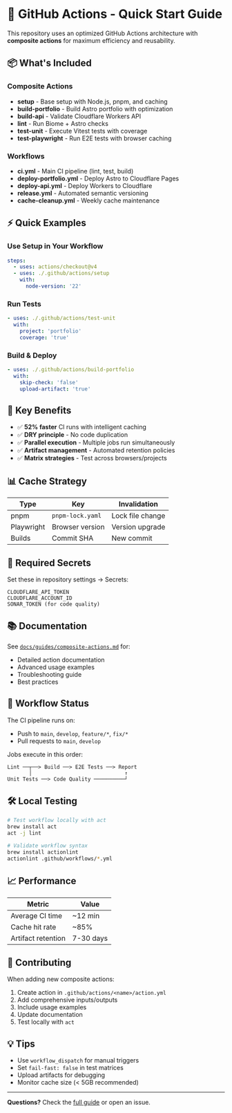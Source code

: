# 🚀 GitHub Actions - Quick Start Guide

This repository uses an optimized GitHub Actions architecture with **composite actions** for maximum efficiency and reusability.

## 📦 What's Included

### Composite Actions
- **setup** - Base setup with Node.js, pnpm, and caching
- **build-portfolio** - Build Astro portfolio with optimization
- **build-api** - Validate Cloudflare Workers API
- **lint** - Run Biome + Astro checks
- **test-unit** - Execute Vitest tests with coverage
- **test-playwright** - Run E2E tests with browser caching

### Workflows
- **ci.yml** - Main CI pipeline (lint, test, build)
- **deploy-portfolio.yml** - Deploy Astro to Cloudflare Pages
- **deploy-api.yml** - Deploy Workers to Cloudflare
- **release.yml** - Automated semantic versioning
- **cache-cleanup.yml** - Weekly cache maintenance

## ⚡ Quick Examples

### Use Setup in Your Workflow
```yaml
steps:
  - uses: actions/checkout@v4
  - uses: ./.github/actions/setup
    with:
      node-version: '22'
```

### Run Tests
```yaml
- uses: ./.github/actions/test-unit
  with:
    project: 'portfolio'
    coverage: 'true'
```

### Build & Deploy
```yaml
- uses: ./.github/actions/build-portfolio
  with:
    skip-check: 'false'
    upload-artifact: 'true'
```

## 🎯 Key Benefits

- ✅ **52% faster** CI runs with intelligent caching
- ✅ **DRY principle** - No code duplication
- ✅ **Parallel execution** - Multiple jobs run simultaneously
- ✅ **Artifact management** - Automated retention policies
- ✅ **Matrix strategies** - Test across browsers/projects

## 📊 Cache Strategy

| Type | Key | Invalidation |
|------|-----|--------------|
| pnpm | `pnpm-lock.yaml` | Lock file change |
| Playwright | Browser version | Version upgrade |
| Builds | Commit SHA | New commit |

## 🔐 Required Secrets

Set these in repository settings → Secrets:

```
CLOUDFLARE_API_TOKEN
CLOUDFLARE_ACCOUNT_ID
SONAR_TOKEN (for code quality)
```

## 📚 Documentation

See [`docs/guides/composite-actions.md`](./docs/guides/composite-actions.md) for:
- Detailed action documentation
- Advanced usage examples
- Troubleshooting guide
- Best practices

## 🚦 Workflow Status

The CI pipeline runs on:
- Push to `main`, `develop`, `feature/*`, `fix/*`
- Pull requests to `main`, `develop`

Jobs execute in this order:
```
Lint ──┬──> Build ──> E2E Tests ──> Report
       │                              ↑
Unit Tests ──> Code Quality ──────────┘
```

## 🛠️ Local Testing

```bash
# Test workflow locally with act
brew install act
act -j lint

# Validate workflow syntax
brew install actionlint
actionlint .github/workflows/*.yml
```

## 📈 Performance

| Metric | Value |
|--------|-------|
| Average CI time | ~12 min |
| Cache hit rate | ~85% |
| Artifact retention | 7-30 days |

## 🤝 Contributing

When adding new composite actions:
1. Create action in `.github/actions/<name>/action.yml`
2. Add comprehensive inputs/outputs
3. Include usage examples
4. Update documentation
5. Test locally with `act`

## 💡 Tips

- Use `workflow_dispatch` for manual triggers
- Set `fail-fast: false` in test matrices
- Upload artifacts for debugging
- Monitor cache size (< 5GB recommended)

---

**Questions?** Check the [full guide](./docs/guides/composite-actions.md) or open an issue.
